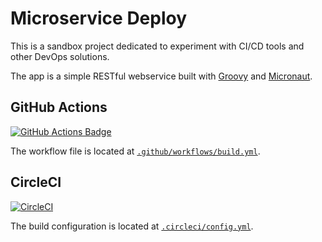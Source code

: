 # Microservice Deploy

This is a sandbox project dedicated to experiment with CI/CD tools and other DevOps solutions.

The app is a simple RESTful webservice built with [Groovy](https://groovy-lang.org/) and [Micronaut](https://micronaut.io/).

## GitHub Actions
[![GitHub Actions Badge](https://github.com/esuau/microservice-deploy/workflows/Build%20and%20publish/badge.svg)](https://github.com/esuau/microservice-deploy)

The workflow file is located at [`.github/workflows/build.yml`](https://github.com/esuau/microservice-deploy/blob/master/.github/workflows/build.yml). 

## CircleCI
[![CircleCI](https://circleci.com/gh/esuau/microservice-deploy.svg?style=svg)](https://circleci.com/gh/esuau/microservice-deploy)

The build configuration is located at [`.circleci/config.yml`](https://github.com/esuau/microservice-deploy/blob/master/.circleci/config.yml).